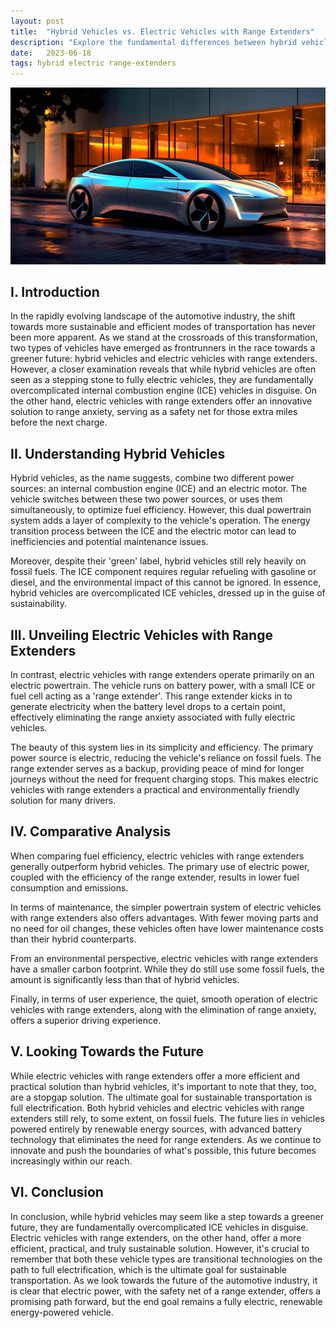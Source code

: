 ```yaml
---
layout: post
title:  "Hybrid Vehicles vs. Electric Vehicles with Range Extenders"
description: "Explore the fundamental differences between hybrid vehicles and electric vehicles with range extenders."
date:   2023-06-18
tags: hybrid electric range-extenders
---
```


![An user confronted with a myriad of ads](/assets/range-extenders.png)

## I. Introduction

In the rapidly evolving landscape of the automotive industry, the shift towards more sustainable and efficient modes of transportation has never been more apparent. As we stand at the crossroads of this transformation, two types of vehicles have emerged as frontrunners in the race towards a greener future: hybrid vehicles and electric vehicles with range extenders. However, a closer examination reveals that while hybrid vehicles are often seen as a stepping stone to fully electric vehicles, they are fundamentally overcomplicated internal combustion engine (ICE) vehicles in disguise. On the other hand, electric vehicles with range extenders offer an innovative solution to range anxiety, serving as a safety net for those extra miles before the next charge.

## II. Understanding Hybrid Vehicles

Hybrid vehicles, as the name suggests, combine two different power sources: an internal combustion engine (ICE) and an electric motor. The vehicle switches between these two power sources, or uses them simultaneously, to optimize fuel efficiency. However, this dual powertrain system adds a layer of complexity to the vehicle's operation. The energy transition process between the ICE and the electric motor can lead to inefficiencies and potential maintenance issues.

Moreover, despite their 'green' label, hybrid vehicles still rely heavily on fossil fuels. The ICE component requires regular refueling with gasoline or diesel, and the environmental impact of this cannot be ignored. In essence, hybrid vehicles are overcomplicated ICE vehicles, dressed up in the guise of sustainability.

## III. Unveiling Electric Vehicles with Range Extenders

In contrast, electric vehicles with range extenders operate primarily on an electric powertrain. The vehicle runs on battery power, with a small ICE or fuel cell acting as a 'range extender'. This range extender kicks in to generate electricity when the battery level drops to a certain point, effectively eliminating the range anxiety associated with fully electric vehicles.

The beauty of this system lies in its simplicity and efficiency. The primary power source is electric, reducing the vehicle's reliance on fossil fuels. The range extender serves as a backup, providing peace of mind for longer journeys without the need for frequent charging stops. This makes electric vehicles with range extenders a practical and environmentally friendly solution for many drivers.

## IV. Comparative Analysis

When comparing fuel efficiency, electric vehicles with range extenders generally outperform hybrid vehicles. The primary use of electric power, coupled with the efficiency of the range extender, results in lower fuel consumption and emissions.

In terms of maintenance, the simpler powertrain system of electric vehicles with range extenders also offers advantages. With fewer moving parts and no need for oil changes, these vehicles often have lower maintenance costs than their hybrid counterparts.

From an environmental perspective, electric vehicles with range extenders have a smaller carbon footprint. While they do still use some fossil fuels, the amount is significantly less than that of hybrid vehicles.

Finally, in terms of user experience, the quiet, smooth operation of electric vehicles with range extenders, along with the elimination of range anxiety, offers a superior driving experience.

## V. Looking Towards the Future

While electric vehicles with range extenders offer a more efficient and practical solution than hybrid vehicles, it's important to note that they, too, are a stopgap solution. The ultimate goal for sustainable transportation is full electrification. Both hybrid vehicles and electric vehicles with range extenders still rely, to some extent, on fossil fuels. The future lies in vehicles powered entirely by renewable energy sources, with advanced battery technology that eliminates the need for range extenders. As we continue to innovate and push the boundaries of what's possible, this future becomes increasingly within our reach.

## VI. Conclusion

In conclusion, while hybrid vehicles may seem like a step towards a greener future, they are fundamentally overcomplicated ICE vehicles in disguise. Electric vehicles with range extenders, on the other hand, offer a more efficient, practical, and truly sustainable solution. However, it's crucial to remember that both these vehicle types are transitional technologies on the path to full electrification, which is the ultimate goal for sustainable transportation. As we look towards the future of the automotive industry, it is clear that electric power, with the safety net of a range extender, offers a promising path forward, but the end goal remains a fully electric, renewable energy-powered vehicle.
